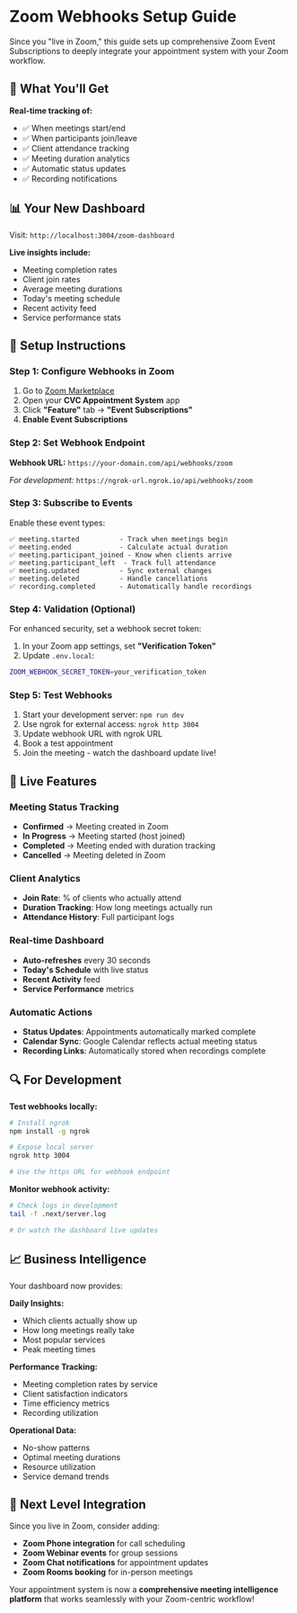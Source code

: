 # Zoom Webhooks Setup Guide

Since you "live in Zoom," this guide sets up comprehensive Zoom Event Subscriptions to deeply integrate your appointment system with your Zoom workflow.

## 🎯 **What You'll Get**

**Real-time tracking of:**
- ✅ When meetings start/end
- ✅ When participants join/leave
- ✅ Client attendance tracking
- ✅ Meeting duration analytics
- ✅ Automatic status updates
- ✅ Recording notifications

## 📊 **Your New Dashboard**

Visit: `http://localhost:3004/zoom-dashboard`

**Live insights include:**
- Meeting completion rates
- Client join rates
- Average meeting durations  
- Today's meeting schedule
- Recent activity feed
- Service performance stats

## 🔧 **Setup Instructions**

### Step 1: Configure Webhooks in Zoom

1. Go to [Zoom Marketplace](https://marketplace.zoom.us/)
2. Open your **CVC Appointment System** app
3. Click **"Feature"** tab → **"Event Subscriptions"**
4. **Enable Event Subscriptions**

### Step 2: Set Webhook Endpoint

**Webhook URL:** `https://your-domain.com/api/webhooks/zoom`

*For development:* `https://ngrok-url.ngrok.io/api/webhooks/zoom`

### Step 3: Subscribe to Events

Enable these event types:
```
✅ meeting.started          - Track when meetings begin
✅ meeting.ended            - Calculate actual duration  
✅ meeting.participant_joined - Know when clients arrive
✅ meeting.participant_left  - Track full attendance
✅ meeting.updated          - Sync external changes
✅ meeting.deleted          - Handle cancellations
✅ recording.completed      - Automatically handle recordings
```

### Step 4: Validation (Optional)

For enhanced security, set a webhook secret token:
1. In your Zoom app settings, set **"Verification Token"**
2. Update `.env.local`:
```bash
ZOOM_WEBHOOK_SECRET_TOKEN=your_verification_token
```

### Step 5: Test Webhooks

1. Start your development server: `npm run dev`
2. Use ngrok for external access: `ngrok http 3004`
3. Update webhook URL with ngrok URL
4. Book a test appointment
5. Join the meeting - watch the dashboard update live!

## 🚀 **Live Features**

### Meeting Status Tracking
- **Confirmed** → Meeting created in Zoom
- **In Progress** → Meeting started (host joined)
- **Completed** → Meeting ended with duration tracking
- **Cancelled** → Meeting deleted in Zoom

### Client Analytics
- **Join Rate**: % of clients who actually attend
- **Duration Tracking**: How long meetings actually run
- **Attendance History**: Full participant logs

### Real-time Dashboard
- **Auto-refreshes** every 30 seconds
- **Today's Schedule** with live status
- **Recent Activity** feed
- **Service Performance** metrics

### Automatic Actions
- **Status Updates**: Appointments automatically marked complete
- **Calendar Sync**: Google Calendar reflects actual meeting status
- **Recording Links**: Automatically stored when recordings complete

## 🔍 **For Development**

**Test webhooks locally:**
```bash
# Install ngrok
npm install -g ngrok

# Expose local server
ngrok http 3004

# Use the https URL for webhook endpoint
```

**Monitor webhook activity:**
```bash
# Check logs in development
tail -f .next/server.log

# Or watch the dashboard live updates
```

## 📈 **Business Intelligence**

Your dashboard now provides:

**Daily Insights:**
- Which clients actually show up
- How long meetings really take
- Most popular services
- Peak meeting times

**Performance Tracking:**
- Meeting completion rates by service
- Client satisfaction indicators
- Time efficiency metrics
- Recording utilization

**Operational Data:**
- No-show patterns
- Optimal meeting durations
- Resource utilization
- Service demand trends

## 🎯 **Next Level Integration**

Since you live in Zoom, consider adding:
- **Zoom Phone integration** for call scheduling
- **Zoom Webinar events** for group sessions
- **Zoom Chat notifications** for appointment updates
- **Zoom Rooms booking** for in-person meetings

Your appointment system is now a **comprehensive meeting intelligence platform** that works seamlessly with your Zoom-centric workflow!